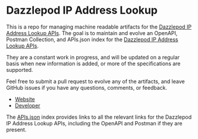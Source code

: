 # Dazzlepod IP Address LookupThis is a repo for managing machine readable artifacts for the [Dazzlepod IP Address Lookup APIs](https://dazzlepod.com/ip/). The goal is to maintain and evolve an OpenAPI, Postman Collection, and APIs.json index for the [Dazzlepod IP Address Lookup APIs](https://dazzlepod.com/ip/).They are a constant work in progress, and will be updated on a regular basis when new information is added, or more of the specifications are supported.Feel free to submit a pull request to evolve any of the artifacts, and leave GitHub issues if you have any questions, comments, or feedback.- [Website](https://dazzlepod.com/ip/)- [Developer](https://dazzlepod.com/ip/)The [APIs.json](https://github.com/api-evangelist/dazzlepod-ip-address-lookup/blob/master/apis.json) index provides links to all the relevant links for the Dazzlepod IP Address Lookup APIs, including the OpenAPI and Postman if they are present.